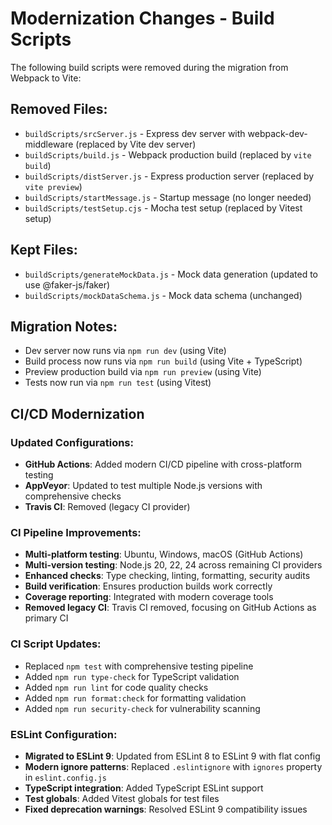 # Modernization Changes - Build Scripts

The following build scripts were removed during the migration from Webpack to Vite:

## Removed Files:

- `buildScripts/srcServer.js` - Express dev server with webpack-dev-middleware (replaced by Vite dev server)
- `buildScripts/build.js` - Webpack production build (replaced by `vite build`)
- `buildScripts/distServer.js` - Express production server (replaced by `vite preview`)
- `buildScripts/startMessage.js` - Startup message (no longer needed)
- `buildScripts/testSetup.cjs` - Mocha test setup (replaced by Vitest setup)

## Kept Files:

- `buildScripts/generateMockData.js` - Mock data generation (updated to use @faker-js/faker)
- `buildScripts/mockDataSchema.js` - Mock data schema (unchanged)

## Migration Notes:

- Dev server now runs via `npm run dev` (using Vite)
- Build process now runs via `npm run build` (using Vite + TypeScript)
- Preview production build via `npm run preview` (using Vite)
- Tests now run via `npm run test` (using Vitest)

## CI/CD Modernization

### Updated Configurations:

- **GitHub Actions**: Added modern CI/CD pipeline with cross-platform testing
- **AppVeyor**: Updated to test multiple Node.js versions with comprehensive checks
- **Travis CI**: Removed (legacy CI provider)

### CI Pipeline Improvements:

- **Multi-platform testing**: Ubuntu, Windows, macOS (GitHub Actions)
- **Multi-version testing**: Node.js 20, 22, 24 across remaining CI providers
- **Enhanced checks**: Type checking, linting, formatting, security audits
- **Build verification**: Ensures production builds work correctly
- **Coverage reporting**: Integrated with modern coverage tools
- **Removed legacy CI**: Travis CI removed, focusing on GitHub Actions as primary CI

### CI Script Updates:

- Replaced `npm test` with comprehensive testing pipeline
- Added `npm run type-check` for TypeScript validation
- Added `npm run lint` for code quality checks
- Added `npm run format:check` for formatting validation
- Added `npm run security-check` for vulnerability scanning

### ESLint Configuration:

- **Migrated to ESLint 9**: Updated from ESLint 8 to ESLint 9 with flat config
- **Modern ignore patterns**: Replaced `.eslintignore` with `ignores` property in `eslint.config.js`
- **TypeScript integration**: Added TypeScript ESLint support
- **Test globals**: Added Vitest globals for test files
- **Fixed deprecation warnings**: Resolved ESLint 9 compatibility issues
